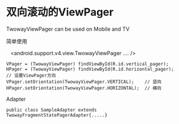 # 双向滚动的ViewPager
TwowayViewPager can be used on Mobile and TV

简单使用

    <android.support.v4.view.TwowayViewPager
    ....
    />
    
    VPager = (TwowayViewPager) findViewById(R.id.vertical_pager);
    HPager = (TwowayViewPager) findViewById(R.id.horizontal_pager);
    // 设置ViewPager方向
    VPager.setOrientation(TwowayViewPager.VERTICAL);    // 竖向
    HPager.setOrientation(TwowayViewPager.HORIZONTAL);  // 横向

Adapter

    public class SampleAdapter extends TwowayFragmentStatePagerAdapter{.....}

